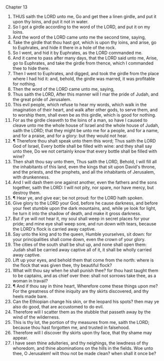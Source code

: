 

Chapter 13

1. THUS saith the LORD unto me, Go and get thee a linen girdle, and put it upon thy loins, and put it not in water.
2. So I got a girdle according to the word of the LORD, and put it on my loins.
3. And the word of the LORD came unto me the second time, saying,
4. Take the girdle that thou hast got, which is upon thy loins, and arise, go to Euphrates, and hide it there in a hole of the rock.
5. So I went, and hid it by Euphrates, as the LORD commanded me.
6. And it came to pass after many days, that the LORD said unto me, Arise, go to Euphrates, and take the girdle from thence, which I commanded thee to hide there.
7. Then I went to Euphrates, and digged, and took the girdle from the place where I had hid it: and, behold, the girdle was marred, it was profitable for nothing.
8. Then the word of the LORD came unto me, saying,
9. Thus saith the LORD, After this manner will I mar the pride of Judah, and the great pride of Jerusalem.
10. This evil people, which refuse to hear my words, which walk in the imagination of their heart, and walk after other gods, to serve them, and to worship them, shall even be as this girdle, which is good for nothing.
11. For as the girdle cleaveth to the loins of a man, so have I caused to cleave unto me the whole house of Israel and the whole house of Judah, saith the LORD; that they might be unto me for a people, and for a name, and for a praise, and for a glory: but they would not hear.
12. ¶ Therefore thou shalt speak unto them this word; Thus saith the LORD God of Israel, Every bottle shall be filled with wine: and they shall say unto thee, Do we not certainly know that every bottle shall be filled with wine?
13. Then shalt thou say unto them, Thus saith the LORD, Behold, I will fill all the inhabitants of this land, even the kings that sit upon David's throne, and the priests, and the prophets, and all the inhabitants of Jerusalem, with drunkenness.
14. And I will dash them one against another, even the fathers and the sons together, saith the LORD: I will not pity, nor spare, nor have mercy, but destroy them.
15. ¶ Hear ye, and give ear; be not proud: for the LORD hath spoken.
16. Give glory to the LORD your God, before he cause darkness, and before your feet stumble upon the dark mountains, and, while ye look for light, he turn it into the shadow of death, and make it gross darkness.
17. But if ye will not hear it, my soul shall weep in secret places for your pride; and mine eye shall weep sore, and run down with tears, because the LORD's flock is carried away captive.
18. Say unto the king and to the queen, Humble yourselves, sit down: for your principalities shall come down, even the crown of your glory.
19. The cities of the south shall be shut up, and none shall open them: Judah shall be carried away captive all of it, it shall be wholly carried away captive.
20. Lift up your eyes, and behold them that come from the north: where is the flock that was given thee, thy beautiful flock?
21. What wilt thou say when he shall punish thee?  for thou hast taught them to be captains, and as chief over thee: shall not sorrows take thee, as a woman in travail?
22. ¶ And if thou say in thine heart, Wherefore come these things upon me?  For the greatness of thine iniquity are thy skirts discovered, and thy heels made bare.
23. Can the Ethiopian change his skin, or the leopard his spots?  then may ye also do good, that are accustomed to do evil.
24. Therefore will I scatter them as the stubble that passeth away by the wind of the wilderness.
25. This is thy lot, the portion of thy measures from me, saith the LORD; because thou hast forgotten me, and trusted in falsehood.
26. Therefore will I discover thy skirts upon thy face, that thy shame may appear.
27. I have seen thine adulteries, and thy neighings, the lewdness of thy whoredom, and thine abominations on the hills in the fields.  Woe unto thee, O Jerusalem!  wilt thou not be made clean?  when shall it once be?

